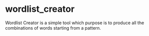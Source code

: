 # wordlist_creator
Wordlist Creator is a simple tool which purpose is to produce all the combinations of words starting from a pattern.
